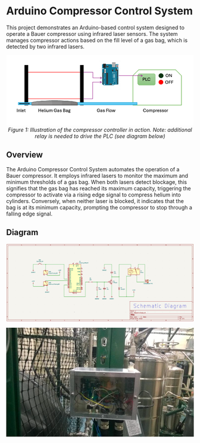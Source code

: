 # Arduino Compressor Control System

This project demonstrates an Arduino-based control system designed to operate a Bauer compressor using infrared laser sensors. The system manages compressor actions based on the fill level of a gas bag, which is detected by two infrared lasers.

<p align="center">
  <img src="./illustration.gif" alt="Illustration">
  <br>
  <em>Figure 1: Illustration of the compressor controller in action. Note: additional relay is needed to drive the PLC (see diagram below)</em>
</p>

## Overview

The Arduino Compressor Control System automates the operation of a Bauer compressor. It employs infrared lasers to monitor the maximum and minimum thresholds of a gas bag. When both lasers detect blockage, this signifies that the gas bag has reached its maximum capacity, triggering the compressor to activate via a rising edge signal to compress helium into cylinders. Conversely, when neither laser is blocked, it indicates that the bag is at its minimum capacity, prompting the compressor to stop through a falling edge signal.

## Diagram

![diagram](./diagram.png)

![box](./box.png)
